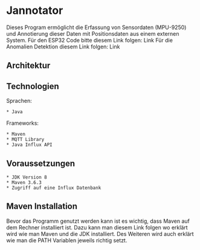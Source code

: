 # Jannotator
Dieses Program ermöglicht die Erfassung von Sensordaten (MPU-9250)
und Annotierung dieser Daten mit Positionsdaten aus einem externen System.
Für den ESP32 Code bitte diesem Link folgen: Link
Für die Anomalien Detektion diesem Link folgen: Link

## Architektur 


## Technologien

Sprachen:

    * Java

Frameworks:

    * Maven
    * MQTT Library
    * Java Influx API

## Voraussetzungen

    * JDK Version 8
    * Maven 3.6.3
    * Zugriff auf eine Influx Datenbank
    
## Maven Installation
Bevor das Programm genutzt werden kann ist es wichtig, dass Maven 
auf dem Rechner installiert ist. Dazu kann man diesem Link folgen wo
erklärt wird wie man Maven und die JDK installiert. Des Weiteren wird 
auch erklärt wie man die PATH Variablen jeweils richtig setzt.


